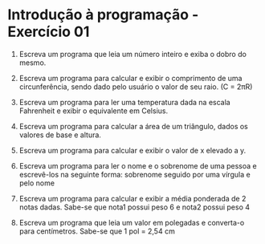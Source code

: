 # Introdução à programação - Exercício 01

1. Escreva um programa que leia um número inteiro e exiba o dobro do mesmo.

2. Escreva um programa para calcular e exibir o comprimento de uma circunferência, sendo dado pelo
usuário o valor de seu raio. (C = 2πR)
3. Escreva um programa para ler uma temperatura dada na escala Fahrenheit e exibir o equivalente em
Celsius.

4. Escreva um programa para calcular a área de um triângulo, dados os valores de base e altura.

5. Escreva um programa para calcular e exibir o valor de x elevado a y.

6. Escreva um programa para ler o nome e o sobrenome de uma pessoa e escrevê-los na seguinte
forma: sobrenome seguido por uma vírgula e pelo nome

7. Escreva um programa para calcular e exibir a média ponderada de 2 notas dadas. Sabe-se que
nota1 possui peso 6 e nota2 possui peso 4

8. Escreva um programa que leia um valor em polegadas e converta-o para centímetros. Sabe-se que
1 pol = 2,54 cm
